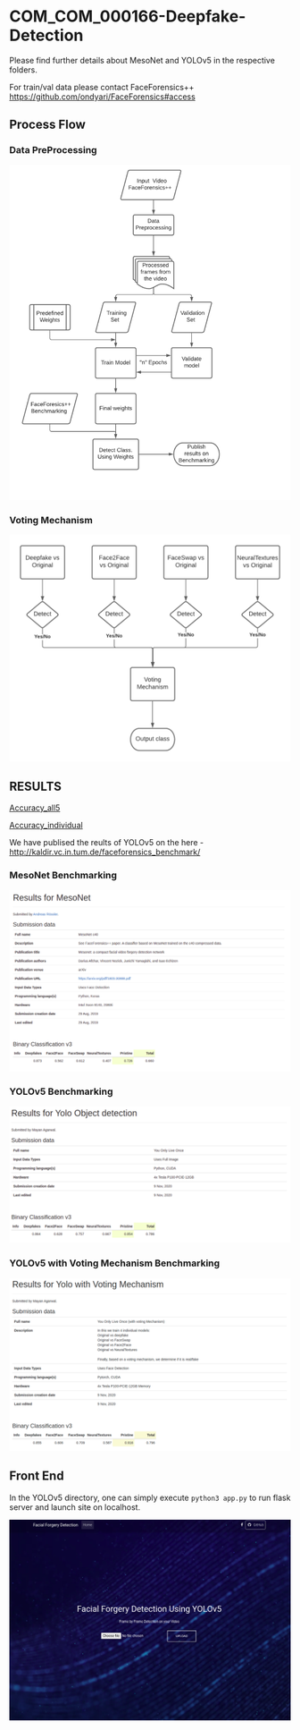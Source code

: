 # COM_COM_000166-Deepfake-Detection

Please find further details about MesoNet and YOLOv5 in the respective folders.

For train/val data please contact FaceForensics++ https://github.com/ondyari/FaceForensics#access

## Process Flow

### Data PreProcessing

![Data_PreProcessing](Results/image44.png)

### Voting Mechanism

![Voting](Results/image5.png)

## RESULTS

[Accuracy_all5](Results/image39.png)

[Accuracy_individual](Results/image32.png)

We have publised the reults of YOLOv5 on the here -
http://kaldir.vc.in.tum.de/faceforensics_benchmark/

### MesoNet Benchmarking

![MesoNet](Results/image13.png)

### YOLOv5 Benchmarking

![YOLOv5](Results/image31.png)

### YOLOv5 with Voting Mechanism Benchmarking

![YOLOv5_Voting](Results/image7.png)

## Front End

In the YOLOv5 directory, one can simply execute `python3 app.py` to run flask server and launch site on localhost.

![Front_End](Results/image4.png)

